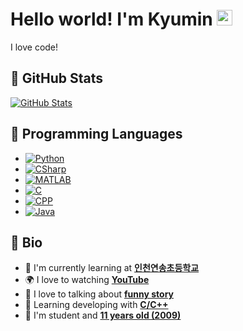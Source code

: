 # Hello world! I'm Kyumin <img src="https://media.giphy.com/media/hvRJCLFzcasrR4ia7z/giphy.gif" width="25px">

I love code!

## 📕 GitHub Stats

[![GitHub Stats](https://github-readme-stats.vercel.app/api?username=miniprime1&show_icons=true&hide=contribs,prs&cache_seconds=1800)](https://github.com/miniprime1)


## 📗 Programming Languages

 - [![Python](https://img.shields.io/badge/Python-3.7.8-green.svg)](https://www.python.org/)
 - [![CSharp](https://img.shields.io/badge/CSharp-9.0-813196.svg)](https://dotnet.microsoft.com/)
 - [![MATLAB](https://img.shields.io/badge/MATLAB-2020b-orange.svg)](https://www.mathworks.com/products/matlab.html)
 - [![C](https://img.shields.io/badge/C-17-689dd1.svg)](https://devdocs.io/c/)
 - [![CPP](https://img.shields.io/badge/C++-14-0b5b9a.svg)](https://devdocs.io/cpp/)
 - [![Java](https://img.shields.io/badge/Java-16-red.svg)](https://www.java.com/ko/)


## 📘 Bio

- 🏫 I'm currently learning at **[인천연송초등학교](http://yeonsong.icees.kr/)**
- 🌍 I love to watching **[YouTube](https://www.youtube.com/)**
- 💬 I love to talking about **[funny story](http://nope.org/)**
- 🌱 Learning developing with **[C/C++](https://devdocs.io/cpp/)**
- 🤔 I'm student and **[11 years old (2009)](http://nope.org/)**

<!--
**miniprime1/miniprime1** is a ✨ _special_ ✨ repository because its `README.md` (this file) appears on your GitHub profile.

Here are some ideas to get you started:

- 🔭 I’m currently working on ...
- 🌱 I’m currently learning ...
- 👯 I’m looking to collaborate on ...
- 🤔 I’m looking for help with ...
- 💬 Ask me about ...
- 📫 How to reach me: ...
- 😄 Pronouns: ...
- ⚡ Fun fact: ...
-->
